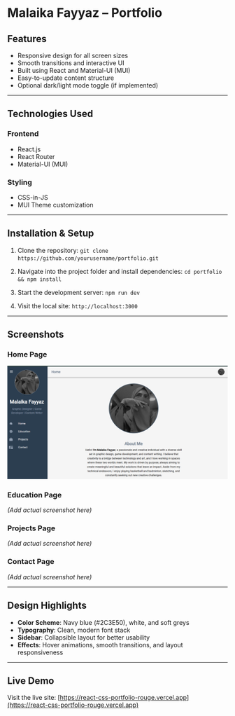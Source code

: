 # Malaika Fayyaz – Portfolio

## Features

- Responsive design for all screen sizes
- Smooth transitions and interactive UI
- Built using React and Material-UI (MUI)
- Easy-to-update content structure
- Optional dark/light mode toggle (if implemented)

---

## Technologies Used

### Frontend
- React.js
- React Router
- Material-UI (MUI)

### Styling
- CSS-in-JS
- MUI Theme customization

---

## Installation & Setup

1. Clone the repository:
   `git clone https://github.com/yourusername/portfolio.git`

2. Navigate into the project folder and install dependencies:
   `cd portfolio && npm install`

3. Start the development server:
   `npm run dev`

4. Visit the local site:
   `http://localhost:3000`

---

## Screenshots

### Home Page
![HomePageWithSideNav](./src/assets/homepage1.png)

### Education Page
*(Add actual screenshot here)*

### Projects Page
*(Add actual screenshot here)*

### Contact Page
*(Add actual screenshot here)*

---

## Design Highlights

- **Color Scheme**: Navy blue (#2C3E50), white, and soft greys
- **Typography**: Clean, modern font stack
- **Sidebar**: Collapsible layout for better usability
- **Effects**: Hover animations, smooth transitions, and layout responsiveness

---

## Live Demo

Visit the live site: [https://react-css-portfolio-rouge.vercel.app](https://react-css-portfolio-rouge.vercel.app)

